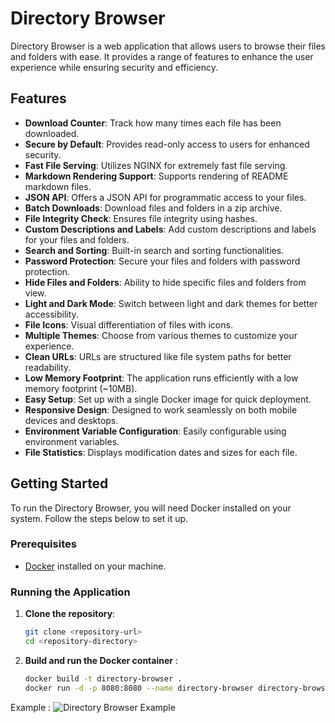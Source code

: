 # Directory Browser

Directory Browser is a web application that allows users to browse their files and folders with ease. It provides a range of features to enhance the user experience while ensuring security and efficiency.

## Features

- **Download Counter**: Track how many times each file has been downloaded.
- **Secure by Default**: Provides read-only access to users for enhanced security.
- **Fast File Serving**: Utilizes NGINX for extremely fast file serving.
- **Markdown Rendering Support**: Supports rendering of README markdown files.
- **JSON API**: Offers a JSON API for programmatic access to your files.
- **Batch Downloads**: Download files and folders in a zip archive.
- **File Integrity Check**: Ensures file integrity using hashes.
- **Custom Descriptions and Labels**: Add custom descriptions and labels for your files and folders.
- **Search and Sorting**: Built-in search and sorting functionalities.
- **Password Protection**: Secure your files and folders with password protection.
- **Hide Files and Folders**: Ability to hide specific files and folders from view.
- **Light and Dark Mode**: Switch between light and dark themes for better accessibility.
- **File Icons**: Visual differentiation of files with icons.
- **Multiple Themes**: Choose from various themes to customize your experience.
- **Clean URLs**: URLs are structured like file system paths for better readability.
- **Low Memory Footprint**: The application runs efficiently with a low memory footprint (~10MB).
- **Easy Setup**: Set up with a single Docker image for quick deployment.
- **Responsive Design**: Designed to work seamlessly on both mobile devices and desktops.
- **Environment Variable Configuration**: Easily configurable using environment variables.
- **File Statistics**: Displays modification dates and sizes for each file.

## Getting Started

To run the Directory Browser, you will need Docker installed on your system. Follow the steps below to set it up.

### Prerequisites

- [Docker](https://docs.docker.com/get-docker/) installed on your machine.

### Running the Application

1. **Clone the repository**:

   ```bash
   git clone <repository-url>
   cd <repository-directory>

2. **Build and run the Docker container** :
   ```bash
   docker build -t directory-browser .
   docker run -d -p 8080:8080 --name directory-browser directory-browser

Example : 
![Directory Browser Example](examples/sc.png)


